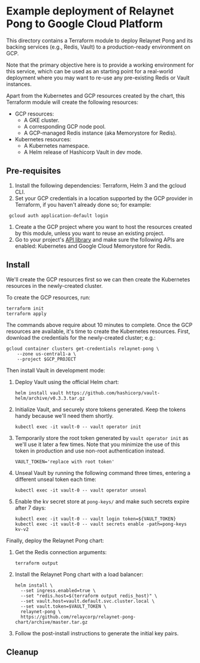 # Example deployment of Relaynet Pong to Google Cloud Platform

This directory contains a Terraform module to deploy Relaynet Pong and its backing services (e.g., Redis, Vault) to a production-ready environment on GCP.

Note that the primary objective here is to provide a working environment for this service, which can be used as an starting point for a real-world deployment where you may want to re-use any pre-existing Redis or Vault instances.

Apart from the Kubernetes and GCP resources created by the chart, this Terraform module will create the following resources:

- GCP resources:
  - A GKE cluster.
  - A corresponding GCP node pool.
  - A GCP-managed Redis instance (aka Memorystore for Redis).
- Kubernetes resources:
  - A Kubernetes namespace.
  - A Helm release of Hashicorp Vault in dev mode.

## Pre-requisites

1. Install the following dependencies: Terraform, Helm 3 and the gcloud CLI.
1. Set your GCP credentials in a location supported by the GCP provider in Terraform, if you haven't already done so; for example:
  ```
   gcloud auth application-default login
  ```
1. Create a the GCP project where you want to host the resources created by this module, unless you want to reuse an existing project.
1. Go to your project's [API library](https://console.cloud.google.com/apis/library/container.googleapis.com) and make sure the following APIs are enabled: Kubernetes and Google Cloud Memorystore for Redis.

## Install

We'll create the GCP resources first so we can then create the Kubernetes resources in the newly-created cluster.

To create the GCP resources, run:

```
terraform init
terraform apply
```

The commands above require about 10 minutes to complete. Once the GCP resources are available, it's time to create the Kubernetes resources. First, download the credentials for the newly-created cluster; e.g.:

```
gcloud container clusters get-credentials relaynet-pong \
    --zone us-central1-a \
    --project $GCP_PROJECT
```

Then install Vault in development mode:

1. Deploy Vault using the official Helm chart:
   ```
   helm install vault https://github.com/hashicorp/vault-helm/archive/v0.3.3.tar.gz
   ```
1. Initialize Vault, and securely store tokens generated. Keep the tokens handy because we'll need them shortly.
   ```
   kubectl exec -it vault-0 -- vault operator init
   ```
1. Temporarily store the root token generated by `vault operator init` as we'll use it later a few times. Note that you minimize the use of this token in production and use non-root authentication instead.
   ```
   VAULT_TOKEN='replace with root token'
   ```
1. Unseal Vault by running the following command three times, entering a different unseal token each time:
   ```
   kubectl exec -it vault-0 -- vault operator unseal
   ```
1. Enable the kv secret store at `pong-keys/` and make such secrets expire after 7 days:
   ```
   kubectl exec -it vault-0 -- vault login token=${VAULT_TOKEN}
   kubectl exec -it vault-0 -- vault secrets enable -path=pong-keys kv-v2
   ```

Finally, deploy the Relaynet Pong chart:

1. Get the Redis connection arguments:
   ```
   terraform output
   ```
1. Install the Relaynet Pong chart with a load balancer:
   ```
   helm install \
     --set ingress.enabled=true \
     --set "redis.host=$(terraform output redis_host)" \
     --set vault.host=vault.default.svc.cluster.local \
     --set vault.token=$VAULT_TOKEN \
     relaynet-pong \
     https://github.com/relaycorp/relaynet-pong-chart/archive/master.tar.gz
   ```
1. Follow the post-install instructions to generate the initial key pairs.



## Cleanup


